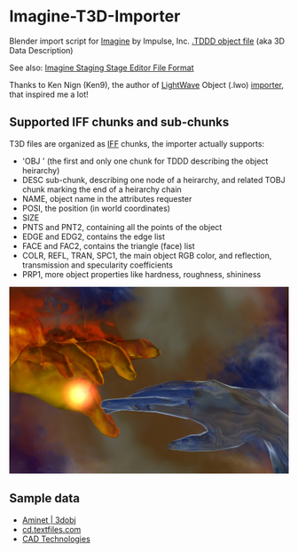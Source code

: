 # Imagine-T3D-Importer
Blender import script for [Imagine](https://en.wikipedia.org/wiki/Imagine_(3D_modeling_software)) by Impulse, Inc. [.TDDD object file](http://www.ian.org/ImagineTDDDFormat.html) (aka 3D Data Description)

See also: [Imagine Staging Stage Editor File Format](istg.zip)

Thanks to Ken Nign (Ken9), the author of [LightWave](https://www.lightwave3d.com/) Object (.lwo) [importer](https://github.com/sftd/blender-addons/blob/master/io_import_scene_lwo.py), that inspired me a lot!

## Supported IFF chunks and sub-chunks

T3D files are organized as [IFF](https://en.wikipedia.org/wiki/Interchange_File_Format) chunks, the importer actually supports:
- 'OBJ ' (the first and only one chunk for TDDD describing the object heirarchy)
- DESC sub-chunk, describing one node of a heirarchy, and related TOBJ chunk marking the end of a heirarchy chain
- NAME, object name in the attributes requester
- POSI, the position (in world coordinates) 
- SIZE
- PNTS and PNT2, containing all the points of the object
- EDGE and EDG2, contains the edge list 
- FACE and FAC2, contains the triangle (face) list 
- COLR, REFL, TRAN, SPC1, the main object RGB color, and reflection, transmission and specularity coefficients
- PRP1, more object properties like hardness, roughness, shininess

![Screenshot](wizardgsz-u-and-i.jpg)

## Sample data
- [Aminet | 3dobj](http://aminet.net/pix/3dobj)
- [cd.textfiles.com](http://cd.textfiles.com/zoom2/graphics/raytracing/objects/)
- [CAD Technologies](http://www.imaginefa.com/objects.shtml)

